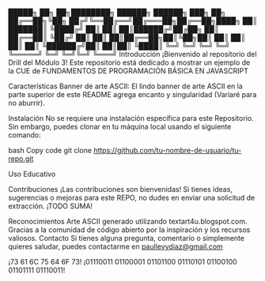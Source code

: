 █████╗ ██╗ ██╗████████╗ ██████╗ ██████╗ ███╗ ██╗
██╔══██╗╚██╗ ██╔╝╚══██╔══╝██╔═══██╗██╔══██╗████╗ ██║
███████║ ╚████╔╝ ██║ ██║ ██║██████╔╝██╔██╗ ██║
██╔══██║ ╚██╔╝ ██║ ██║ ██║██╔══██╗██║╚██╗██║
██║ ██║ ██║ ██║ ╚██████╔╝██║ ██║██║ ╚████║
╚═╝ ╚═╝ ╚═╝ ╚═╝ ╚═════╝ ╚═╝ ╚═╝╚═╝ ╚═══╝
Introducción
¡Bienvenido al repositorio del Drill del Módulo 3! Este repositorio está dedicado a mostrar un ejemplo
de la CUE de FUNDAMENTOS DE PROGRAMACIÓN BÁSICA EN JAVASCRIPT

Características
Banner de arte ASCII: El lindo banner de arte ASCII en la parte superior de este README agrega encanto y singularidad (Variaré para no aburrir).

Instalación
No se requiere una instalación específica para este Repositorio. Sin embargo, puedes clonar en tu máquina local usando el siguiente comando:

bash
Copy code
git clone https://github.com/tu-nombre-de-usuario/tu-repo.git

Uso
Educativo

Contribuciones
¡Las contribuciones son bienvenidas! Si tienes ideas, sugerencias o mejoras para este REPO, no dudes en enviar una solicitud de extracción. ¡TODO SUMA!

Reconocimientos
Arte ASCII generado utilizando textart4u.blogspot.com.
Gracias a la comunidad de código abierto por la inspiración y los recursos valiosos.
Contacto
Si tienes alguna pregunta, comentario o simplemente quieres saludar, puedes contactarme en paullevydiaz@gmail.com

¡73 61 6C 75 64 6F 73!
¡01110011 01100001 01101100 01110101 01100100 01101111 01110011!
